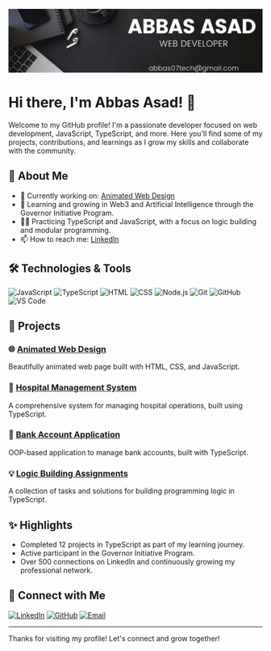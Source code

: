 <img src="https://github.com/abbas-asad/abbas-asad/blob/main/bannerlin.jpg"></img>



# Hi there, I'm Abbas Asad! 👋

Welcome to my GitHub profile! I'm a passionate developer focused on web development, JavaScript, TypeScript, and more. Here you'll find some of my projects, contributions, and learnings as I grow my skills and collaborate with the community.

## 🚀 About Me

- 🔭 Currently working on: [Animated Web Design](https://abbas-asad.github.io/animated-web-design/)
- 🌱 Learning and growing in Web3 and Artificial Intelligence through the Governor Initiative Program.
- 👨‍💻 Practicing TypeScript and JavaScript, with a focus on logic building and modular programming.
- 📫 How to reach me: [LinkedIn](https://www.linkedin.com/in/your-profile-link)

## 🛠️ Technologies & Tools

![JavaScript](https://img.shields.io/badge/-JavaScript-333?style=flat&logo=javascript)
![TypeScript](https://img.shields.io/badge/-TypeScript-333?style=flat&logo=typescript)
![HTML](https://img.shields.io/badge/-HTML-333?style=flat&logo=html5)
![CSS](https://img.shields.io/badge/-CSS-333?style=flat&logo=css3)
![Node.js](https://img.shields.io/badge/-Node.js-333?style=flat&logo=node.js)
![Git](https://img.shields.io/badge/-Git-333?style=flat&logo=git)
![GitHub](https://img.shields.io/badge/-GitHub-333?style=flat&logo=github)
![VS Code](https://img.shields.io/badge/-VS%20Code-333?style=flat&logo=visual-studio-code)

## 💼 Projects

### 🌐 [Animated Web Design](https://abbas-asad.github.io/animated-web-design/)
Beautifully animated web page built with HTML, CSS, and JavaScript.

### 🏥 [Hospital Management System](https://github.com/abbas-asad/hospital-management-system)
A comprehensive system for managing hospital operations, built using TypeScript.

### 🏦 [Bank Account Application](https://github.com/abbas-asad/bank-account-app)
OOP-based application to manage bank accounts, built with TypeScript.

### 💡 [Logic Building Assignments](https://github.com/abbas-asad/logic-building-assignments)
A collection of tasks and solutions for building programming logic in TypeScript.

## ✨ Highlights

- Completed 12 projects in TypeScript as part of my learning journey.
- Active participant in the Governor Initiative Program.
- Over 500 connections on LinkedIn and continuously growing my professional network.

## 🤝 Connect with Me

[![LinkedIn](https://img.shields.io/badge/LinkedIn-0A66C2?style=for-the-badge&logo=linkedin&logoColor=white)](https://www.linkedin.com/in/your-profile-link)
[![GitHub](https://img.shields.io/badge/GitHub-181717?style=for-the-badge&logo=github&logoColor=white)](https://github.com/abbas-asad)
[![Email](https://img.shields.io/badge/Email-D14836?style=for-the-badge&logo=gmail&logoColor=white)](mailto:your-email@example.com)

---

Thanks for visiting my profile! Let's connect and grow together!
